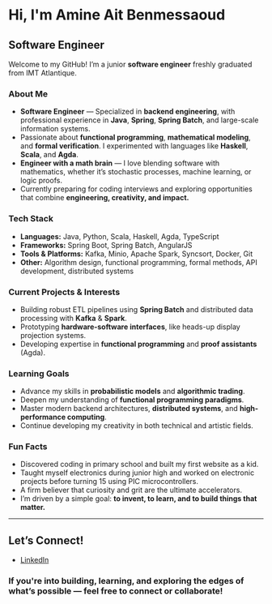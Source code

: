 
#  Hi, I'm Amine Ait Benmessaoud

##  Software Engineer

Welcome to my GitHub! I’m a junior **software engineer** freshly graduated from IMT Atlantique.

###  About Me

*  **Software Engineer** — Specialized in **backend engineering**, with professional experience in **Java**, **Spring**, **Spring Batch**, and large-scale information systems.
*  Passionate about **functional programming**, **mathematical modeling**, and **formal verification**. I experimented with languages like **Haskell**, **Scala**, and **Agda**.
*  **Engineer with a math brain** — I love blending software with mathematics, whether it’s stochastic processes, machine learning, or logic proofs.
*  Currently preparing for coding interviews and exploring opportunities that combine **engineering, creativity, and impact.**

### Tech Stack

* **Languages:** Java, Python, Scala, Haskell, Agda, TypeScript
* **Frameworks:** Spring Boot, Spring Batch, AngularJS
* **Tools & Platforms:** Kafka, Minio, Apache Spark, Syncsort, Docker, Git
* **Other:** Algorithm design, functional programming, formal methods, API development, distributed systems

###  Current Projects & Interests

* Building robust ETL pipelines using **Spring Batch** and distributed data processing with **Kafka** & **Spark**.
* Prototyping **hardware-software interfaces**, like heads-up display projection systems.
* Developing expertise in **functional programming** and **proof assistants** (Agda).

###  Learning Goals

* Advance my skills in **probabilistic models** and **algorithmic trading**.
* Deepen my understanding of **functional programming paradigms**.
* Master modern backend architectures, **distributed systems**, and **high-performance computing**.
* Continue developing my creativity in both technical and artistic fields.

###  Fun Facts

* Discovered coding in primary school and built my first website as a kid.
* Taught myself electronics during junior high and worked on electronic projects before turning 15 using PIC microcontrollers.
* A firm believer that curiosity and grit are the ultimate accelerators.
* I’m driven by a simple goal: **to invent, to learn, and to build things that matter.**

---

##  Let’s Connect!

*  [LinkedIn](https://www.linkedin.com/in/amine-ait-benmessaoud/) 


###  If you're into building, learning, and exploring the edges of what’s possible — feel free to connect or collaborate!

